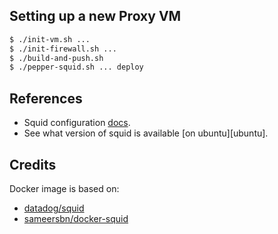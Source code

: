 ## Setting up a new Proxy VM

```bash
$ ./init-vm.sh ...
$ ./init-firewall.sh ...
$ ./build-and-push.sh
$ ./pepper-squid.sh ... deploy
```

## References

* Squid configuration [docs][docs].
* See what version of squid is available [on ubuntu][ubuntu].

[docs]: http://www.squid-cache.org/Doc/config/
[ubuntu-search]: https://packages.ubuntu.com/search?keywords=squid

## Credits

Docker image is based on:
* [datadog/squid](https://hub.docker.com/r/datadog/squid)
* [sameersbn/docker-squid](https://github.com/sameersbn/docker-squid)

